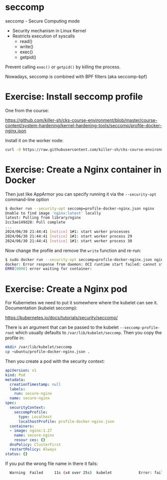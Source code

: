 # seccomp

seccomp - Secure Computing mode

- Security mechanism in Linux Kernel
- Restricts execution of syscalls
  - read()
  - write()
  - exec()
  - getpid()

Prevent calling `exec()` or `getpid()` by killing the process.

Nowadays, seccomp is combined with BPF filters (aka seccomp-bpf)

# Exercise: Install seccomp profile

One from the course:

https://github.com/killer-sh/cks-course-environment/blob/master/course-content/system-hardening/kernel-hardening-tools/seccomp/profile-docker-nginx.json

Install it on the worker node:

```sh
curl -O https://raw.githubusercontent.com/killer-sh/cks-course-environment/master/course-content/system-hardening/kernel-hardening-tools/seccomp/profile-docker-nginx.json
```

# Exercise: Create a Nginx container in Docker

Then just like AppArmor you can specify running it via the `--security-opt` command-line option

```sh
$ docker run --security-opt seccomp=profile-docker-nginx.json nginx
Unable to find image 'nginx:latest' locally
latest: Pulling from library/nginx
2cc3ae149d28: Pull complete 
...
2024/06/30 21:44:41 [notice] 1#1: start worker processes
2024/06/30 21:44:41 [notice] 1#1: start worker process 29
2024/06/30 21:44:41 [notice] 1#1: start worker process 30
```

Now change the profile and remove the `write` function and re-run:

```sh
$ sudo docker run --security-opt seccomp=profile-docker-nginx.json nginx
docker: Error response from daemon: OCI runtime start failed: cannot start an already running container: unknown.
ERRO[0000] error waiting for container: 
```

# Exercise: Create a Nginx pod

For Kubernetes we need to put it somewhere where the kubelet can see it. Documentation (kubelet seccomp):

https://kubernetes.io/docs/tutorials/security/seccomp/

There is an argument that can be passed to the kubelet `--seccomp-profile-root` which usually defaults to `/var/lib/kubelet/seccomp`. Then you copy the profile in:

```sh
mkdir /var/lib/kubelet/seccomp
cp ~ubuntu/profile-docker-nginx.json .
```

Then you create a pod with the security context:

```yaml
apiVersion: v1
kind: Pod
metadata:
  creationTimestamp: null
  labels:
    run: secure-nginx
  name: secure-nginx
spec:
  securityContext:
    seccompProfile:
      type: Localhost
      localhostProfile: profile-docker-nginx.json
  containers:
  - image: nginx:1.27
    name: secure-nginx
    resour ces: {}
  dnsPolicy: ClusterFirst
  restartPolicy: Always
status: {}
```


If you put the wrong file name in there it fails:

```sh
  Warning  Failed     11s (x4 over 25s)  kubelet            Error: failed to create containerd container: cannot load seccomp profile "/var/lib/kubelet/seccomp/docker-nginx.json": open /var/lib/kubelet/seccomp/docker-nginx.json: no such file or directory
```

